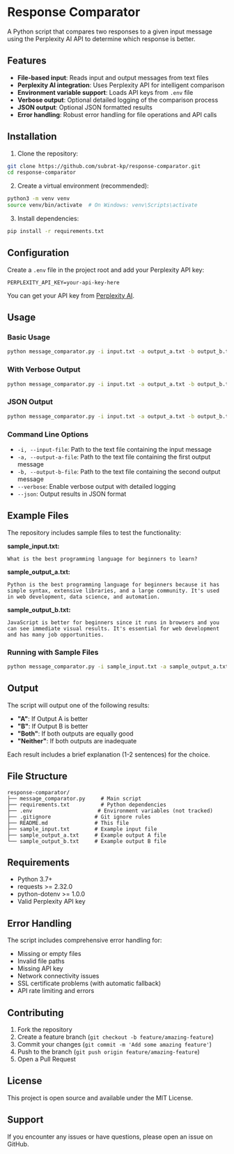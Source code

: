 # Response Comparator

A Python script that compares two responses to a given input message using the Perplexity AI API to determine which response is better.

## Features

- **File-based input**: Reads input and output messages from text files
- **Perplexity AI integration**: Uses Perplexity API for intelligent comparison
- **Environment variable support**: Loads API keys from `.env` file
- **Verbose output**: Optional detailed logging of the comparison process
- **JSON output**: Optional JSON formatted results
- **Error handling**: Robust error handling for file operations and API calls

## Installation

1. Clone the repository:
```bash
git clone https://github.com/subrat-kp/response-comparator.git
cd response-comparator
```

2. Create a virtual environment (recommended):
```bash
python3 -m venv venv
source venv/bin/activate  # On Windows: venv\Scripts\activate
```

3. Install dependencies:
```bash
pip install -r requirements.txt
```

## Configuration

Create a `.env` file in the project root and add your Perplexity API key:
```env
PERPLEXITY_API_KEY=your-api-key-here
```

You can get your API key from [Perplexity AI](https://docs.perplexity.ai/).

## Usage

### Basic Usage
```bash
python message_comparator.py -i input.txt -a output_a.txt -b output_b.txt
```

### With Verbose Output
```bash
python message_comparator.py -i input.txt -a output_a.txt -b output_b.txt --verbose
```

### JSON Output
```bash
python message_comparator.py -i input.txt -a output_a.txt -b output_b.txt --json
```

### Command Line Options

- `-i, --input-file`: Path to the text file containing the input message
- `-a, --output-a-file`: Path to the text file containing the first output message
- `-b, --output-b-file`: Path to the text file containing the second output message
- `--verbose`: Enable verbose output with detailed logging
- `--json`: Output results in JSON format

## Example Files

The repository includes sample files to test the functionality:

**sample_input.txt:**
```
What is the best programming language for beginners to learn?
```

**sample_output_a.txt:**
```
Python is the best programming language for beginners because it has simple syntax, extensive libraries, and a large community. It's used in web development, data science, and automation.
```

**sample_output_b.txt:**
```
JavaScript is better for beginners since it runs in browsers and you can see immediate visual results. It's essential for web development and has many job opportunities.
```

### Running with Sample Files
```bash
python message_comparator.py -i sample_input.txt -a sample_output_a.txt -b sample_output_b.txt --verbose
```

## Output

The script will output one of the following results:
- **"A"**: If Output A is better
- **"B"**: If Output B is better  
- **"Both"**: If both outputs are equally good
- **"Neither"**: If both outputs are inadequate

Each result includes a brief explanation (1-2 sentences) for the choice.

## File Structure

```
response-comparator/
├── message_comparator.py     # Main script
├── requirements.txt          # Python dependencies
├── .env                     # Environment variables (not tracked)
├── .gitignore              # Git ignore rules
├── README.md               # This file
├── sample_input.txt        # Example input file
├── sample_output_a.txt     # Example output A file
└── sample_output_b.txt     # Example output B file
```

## Requirements

- Python 3.7+
- requests >= 2.32.0
- python-dotenv >= 1.0.0
- Valid Perplexity API key

## Error Handling

The script includes comprehensive error handling for:
- Missing or empty files
- Invalid file paths
- Missing API key
- Network connectivity issues
- SSL certificate problems (with automatic fallback)
- API rate limiting and errors

## Contributing

1. Fork the repository
2. Create a feature branch (`git checkout -b feature/amazing-feature`)
3. Commit your changes (`git commit -m 'Add some amazing feature'`)
4. Push to the branch (`git push origin feature/amazing-feature`)
5. Open a Pull Request

## License

This project is open source and available under the MIT License.

## Support

If you encounter any issues or have questions, please open an issue on GitHub.